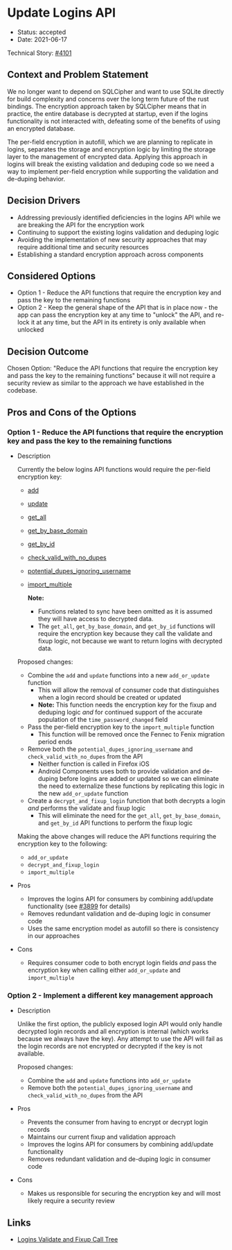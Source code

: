 # Update Logins API

* Status: accepted
* Date: 2021-06-17

Technical Story: [#4101](https://github.com/mozilla/application-services/issues/4101)

## Context and Problem Statement

We no longer want to depend on SQLCipher and want to use SQLite directly for build complexity and concerns over the long term future of the rust bindings. The encryption approach taken by SQLCipher means that in practice, the entire database is decrypted at startup, even if the logins functionality is not interacted with, defeating some of the benefits of using an encrypted database.

The per-field encryption in autofill, which we are planning to replicate in logins, separates the storage and encryption logic by limiting the storage layer to the management of encrypted data. Applying this approach in logins will break the existing validation and deduping code so we need a way to implement per-field encryption while supporting the validation and de-duping behavior.

## Decision Drivers

* Addressing previously identified deficiencies in the logins API while we are breaking the API for the encryption work
* Continuing to support the existing logins validation and deduping logic
* Avoiding the implementation of new security approaches that may require additional time and security resources
* Establishing a standard encryption approach across components


## Considered Options

* Option 1 - Reduce the API functions that require the encryption key and pass the key to the remaining functions
* Option 2 - Keep the general shape of the API that is in place now - the app can pass the encryption key at any time to "unlock" the API, and re-lock it at any time, but the API in its entirety is only available when unlocked


## Decision Outcome

Chosen Option: "Reduce the API functions that require the encryption key and pass the key to the remaining functions" because it will not require a security review as similar to the approach we have established in the codebase.


## Pros and Cons of the Options

### Option 1 - Reduce the API functions that require the encryption key and pass the key to the remaining functions

* Description

  Currently the below logins API functions would require the per-field encryption key:
    - [add](https://github.com/mozilla/application-services/blob/1248a352cb2701b92395f2783bee8a88d18de455/components/logins/src/db.rs#L362)
    - [update](https://github.com/mozilla/application-services/blob/1248a352cb2701b92395f2783bee8a88d18de455/components/logins/src/db.rs#L611)
    - [get_all](https://github.com/mozilla/application-services/blob/1248a352cb2701b92395f2783bee8a88d18de455/components/logins/src/db.rs#L273)
    - [get_by_base_domain](https://github.com/mozilla/application-services/blob/1248a352cb2701b92395f2783bee8a88d18de455/components/logins/src/db.rs#L279)
    - [get_by_id](https://github.com/mozilla/application-services/blob/1248a352cb2701b92395f2783bee8a88d18de455/components/logins/src/db.rs#L330)
    - [check_valid_with_no_dupes](https://github.com/mozilla/application-services/blob/1248a352cb2701b92395f2783bee8a88d18de455/components/logins/src/db.rs#L663)
    - [potential_dupes_ignoring_username](https://github.com/mozilla/application-services/blob/1248a352cb2701b92395f2783bee8a88d18de455/components/logins/src/db.rs#L721)
    - [import_multiple](https://github.com/mozilla/application-services/blob/1248a352cb2701b92395f2783bee8a88d18de455/components/logins/src/db.rs#L455)

      **Note:**
        - Functions related to sync have been omitted as it is assumed they will have access to decrypted data.
        - The `get_all`, `get_by_base_domain`, and `get_by_id` functions will require the encryption key because they call the validate and fixup logic, not because we want to return logins with decrypted data.

  Proposed changes:
    - Combine the `add` and `update` functions into a new `add_or_update` function
      - This will allow the removal of consumer code that distinguishes when a login record should be created or updated
      - **Note:** This function needs the encryption key for the fixup and deduping logic _and_ for continued support of the accurate population of the `time_password_changed` field
    - Pass the per-field encryption key to the `import_multiple` function
      - This function will be removed once the Fennec to Fenix migration period ends
    - Remove both the `potential_dupes_ignoring_username` and `check_valid_with_no_dupes` from the API
      - Neither function is called in Firefox iOS
      - Android Components uses both to provide validation and de-duping before logins are added or updated so we can eliminate the need to externalize these functions by replicating this logic in the new `add_or_update` function
    - Create a `decrypt_and_fixup_login` function that both decrypts a login _and_ performs the validate and fixup logic
      - This will eliminate the need for the `get_all`, `get_by_base_domain`, and `get_by_id` API functions to perform the fixup logic

    Making the above changes will reduce the API functions requiring the encryption key to the following:
    - `add_or_update`
    - `decrypt_and_fixup_login`
    - `import_multiple`

* Pros
  * Improves the logins API for consumers by combining add/update functionality (see [#3899](https://github.com/mozilla/application-services/issues/3899) for details)
  * Removes redundant validation and de-duping logic in consumer code
  * Uses the same encryption model as autofill so there is consistency in our approaches
* Cons
  * Requires consumer code to both encrypt login fields _and_ pass the encryption key when calling either `add_or_update` and `import_multiple`


### Option 2 - Implement a different key management approach

* Description

  Unlike the first option, the publicly exposed login API would only handle decrypted login records and all encryption is internal (which works because we always have the key). Any attempt to use the API will fail as the login records are not encrypted or decrypted if the key is not available.

  Proposed changes:
  - Combine the `add` and `update` functions into `add_or_update`
  - Remove both the `potential_dupes_ignoring_username` and `check_valid_with_no_dupes` from the API

* Pros
  * Prevents the consumer from having to encrypt or decrypt login records
  * Maintains our current fixup and validation approach
  * Improves the logins API for consumers by combining add/update functionality
  * Removes redundant validation and de-duping logic in consumer code
* Cons
  * Makes us responsible for securing the encryption key and will most likely require a security review

## Links

* [Logins Validate and Fixup Call Tree](https://docs.google.com/drawings/d/1GZExe9lNpNDCoywpmg4RxHHNoqyaQ2CapbUyoM3K-KQ/edit?usp=sharing)